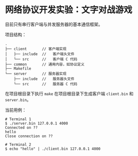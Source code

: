 # 网络协议开发实验：文字对战游戏

目前只有串行客户端与并发服务器的基本通信框架。

项目结构：

```
.
├── client       // 客户端实现
│   ├── include  //   客户端头文件
│   └── src      //   客户端 C 代码
├── common       // 通用内容，如协议定义
├── Makefile
└── server       // 服务器实现
    ├── include  //   服务器头文件
    └── src      //   服务器 C 代码
```

在项目根目录下执行 `make` 在项目根目录下生成客户端 `client.bin` 和 `server.bin`。

当前用例：

```
# Terminal 1
$ ./server.bin 127.0.0.1 4000
Connected on ??
hello
Close connection on ??

# Terminal 2
$ echo "hello" | ./client.bin 127.0.0.1 4000
```
